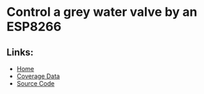 # Control a grey water valve by an ESP8266
## Links:
* [Home](https://sanddorn.github.io/ArduinoWLANSwitch/)
* [Coverage Data](https://sanddorn.github.io/ArduinoWLANSwitch/coverage/)
* [Source Code](https://github.com/sanddorn/ArduinoWLANSwitch)
